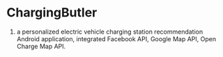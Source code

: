 # ChargingButler

1. a personalized electric vehicle charging station recommendation Android application, integrated Facebook API, Google Map API, Open Charge Map API.
